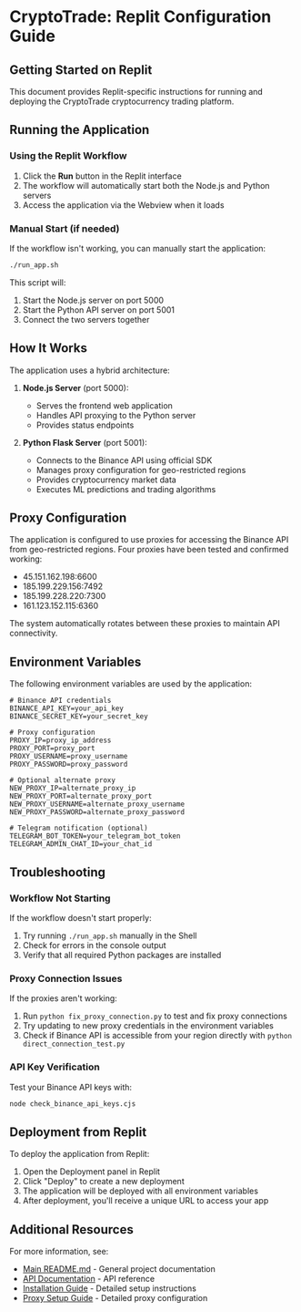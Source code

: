 # CryptoTrade: Replit Configuration Guide

## Getting Started on Replit

This document provides Replit-specific instructions for running and deploying the CryptoTrade cryptocurrency trading platform.

## Running the Application

### Using the Replit Workflow

1. Click the **Run** button in the Replit interface 
2. The workflow will automatically start both the Node.js and Python servers
3. Access the application via the Webview when it loads

### Manual Start (if needed)

If the workflow isn't working, you can manually start the application:

```bash
./run_app.sh
```

This script will:
1. Start the Node.js server on port 5000
2. Start the Python API server on port 5001
3. Connect the two servers together

## How It Works

The application uses a hybrid architecture:

1. **Node.js Server** (port 5000):
   - Serves the frontend web application
   - Handles API proxying to the Python server
   - Provides status endpoints

2. **Python Flask Server** (port 5001):
   - Connects to the Binance API using official SDK 
   - Manages proxy configuration for geo-restricted regions
   - Provides cryptocurrency market data
   - Executes ML predictions and trading algorithms

## Proxy Configuration

The application is configured to use proxies for accessing the Binance API from geo-restricted regions. Four proxies have been tested and confirmed working:

- 45.151.162.198:6600
- 185.199.229.156:7492
- 185.199.228.220:7300
- 161.123.152.115:6360

The system automatically rotates between these proxies to maintain API connectivity.

## Environment Variables

The following environment variables are used by the application:

```
# Binance API credentials
BINANCE_API_KEY=your_api_key
BINANCE_SECRET_KEY=your_secret_key

# Proxy configuration
PROXY_IP=proxy_ip_address
PROXY_PORT=proxy_port
PROXY_USERNAME=proxy_username
PROXY_PASSWORD=proxy_password

# Optional alternate proxy
NEW_PROXY_IP=alternate_proxy_ip
NEW_PROXY_PORT=alternate_proxy_port
NEW_PROXY_USERNAME=alternate_proxy_username
NEW_PROXY_PASSWORD=alternate_proxy_password

# Telegram notification (optional)
TELEGRAM_BOT_TOKEN=your_telegram_bot_token
TELEGRAM_ADMIN_CHAT_ID=your_chat_id
```

## Troubleshooting

### Workflow Not Starting

If the workflow doesn't start properly:

1. Try running `./run_app.sh` manually in the Shell
2. Check for errors in the console output
3. Verify that all required Python packages are installed

### Proxy Connection Issues

If the proxies aren't working:

1. Run `python fix_proxy_connection.py` to test and fix proxy connections
2. Try updating to new proxy credentials in the environment variables
3. Check if Binance API is accessible from your region directly with `python direct_connection_test.py`

### API Key Verification

Test your Binance API keys with:

```bash
node check_binance_api_keys.cjs
```

## Deployment from Replit

To deploy the application from Replit:

1. Open the Deployment panel in Replit
2. Click "Deploy" to create a new deployment
3. The application will be deployed with all environment variables
4. After deployment, you'll receive a unique URL to access your app

## Additional Resources

For more information, see:
- [Main README.md](./README.md) - General project documentation
- [API Documentation](./API.md) - API reference
- [Installation Guide](./INSTALLATION.md) - Detailed setup instructions
- [Proxy Setup Guide](./PROXY_SETUP.md) - Detailed proxy configuration
